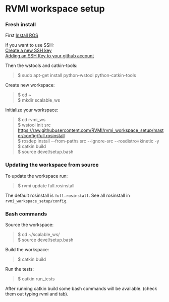 RVMI workspace setup
=======

### Fresh install
First [Install ROS](http://wiki.ros.org/)

If you want to use SSH:  
[Create a new SSH key](https://help.github.com/articles/generating-a-new-ssh-key-and-adding-it-to-the-ssh-agent/)  
[Adding an SSH Key to your github account](https://help.github.com/articles/adding-a-new-ssh-key-to-your-github-account/)  

Then the wstools and catkin-tools:
> $ sudo apt-get install python-wstool python-catkin-tools

Create new workspace:
> $ cd ~  
> $ mkdir scalable_ws  

Initialize your workspace:

> $ cd rvmi_ws  
> $ wstool init src https://raw.githubusercontent.com/RVMI/rvmi_workspace_setup/master/config/full.rosinstall  
> $ rosdep install --from-paths src --ignore-src --rosdistro=kinetic -y  
> $ catkin build  
> $ source devel/setup.bash  

### Updating the workspace from source
To update the workspace run:

> $ rvmi update full.rosinstall

The default rosinstall is <code>full.rosinstall</code>. See all rosinstall in <code>rvmi_workspace_setup/config</code>.

### Bash commands
Source the workspace:
> $ cd ~/scalable_ws/  
> $ source devel/setup.bash  

Build the workspace:
> $ catkin build

Run the tests:
> $ catkin run_tests

After running catkin build some bash commands will be available. (check them out typing rvmi and tab).
